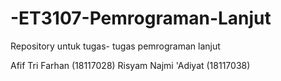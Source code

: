 # -ET3107-Pemrograman-Lanjut
Repository untuk tugas- tugas pemrograman lanjut

Afif Tri Farhan (18117028)
Risyam Najmi 'Adiyat (18117038)
